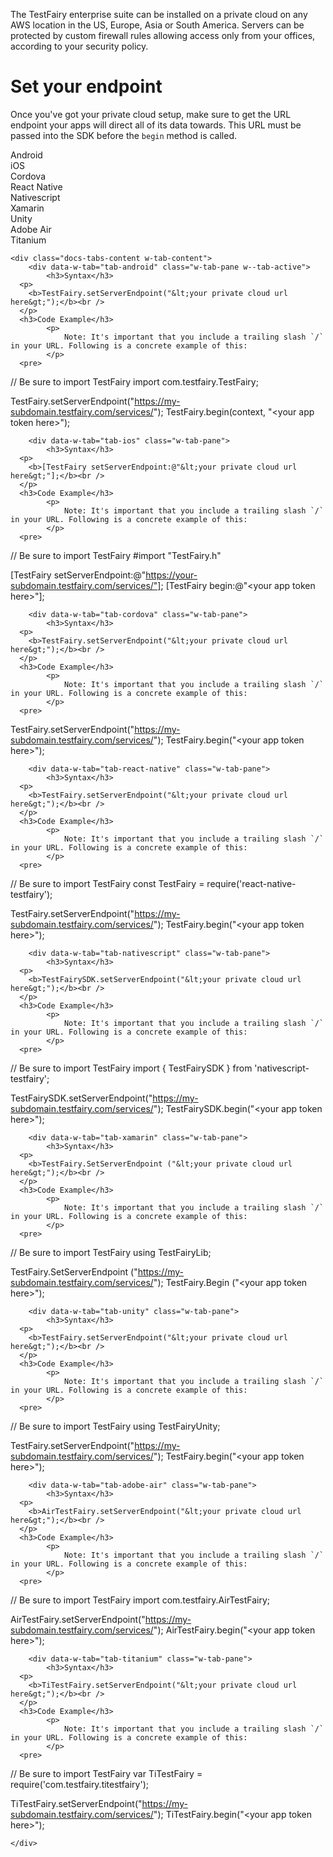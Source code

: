 The TestFairy enterprise suite can be installed on a private cloud on any AWS location in the US, Europe, Asia or South America. Servers can be protected by custom firewall rules allowing access only from your offices, according to your security policy.

# Set your endpoint

Once you've got your private cloud setup, make sure to get the URL endpoint your apps will direct all of its data towards. This URL must be passed into the SDK before the `begin` method is called.

<div data-duration-in="300" data-duration-out="100" class="docs-tabs w-tabs">
	<div class="docs-tabs-menu w-tab-menu" style="flex-wrap: wrap;">
		<a data-w-tab="tab-android" class="docs-tab w-inline-block w-tab-link w--current" style="margin: 2px;">
			<div>Android</div>
		</a>
		<a data-w-tab="tab-ios" class="docs-tab w-inline-block w-tab-link" style="margin: 2px;">
			<div>iOS</div>
		</a>
		<a data-w-tab="tab-cordova" class="docs-tab w-inline-block w-tab-link" style="margin: 2px;">
			<div>Cordova</div>
		</a>
		<a data-w-tab="tab-react-native" class="docs-tab w-inline-block w-tab-link" style="margin: 2px;">
			<div>React Native</div>
		</a>
		<a data-w-tab="tab-nativescript" class="docs-tab w-inline-block w-tab-link" style="margin: 2px;">
			<div>Nativescript</div>
		</a>
		<a data-w-tab="tab-xamarin" class="docs-tab w-inline-block w-tab-link" style="margin: 2px;">
			<div>Xamarin</div>
		</a>
		<a data-w-tab="tab-unity" class="docs-tab w-inline-block w-tab-link" style="margin: 2px;">
			<div>Unity</div>
		</a>
		<a data-w-tab="tab-adobe-air" class="docs-tab w-inline-block w-tab-link" style="margin: 2px;">
			<div>Adobe Air</div>
		</a>
		<a data-w-tab="tab-titanium" class="docs-tab w-inline-block w-tab-link" style="margin: 2px;">
			<div>Titanium</div>
		</a>
	</div>

	<div class="docs-tabs-content w-tab-content">
		<div data-w-tab="tab-android" class="w-tab-pane w--tab-active">
			<h3>Syntax</h3>
      <p>
        <b>TestFairy.setServerEndpoint("&lt;your private cloud url here&gt;");</b><br />
      </p>
      <h3>Code Example</h3>
			<p>
				Note: It's important that you include a trailing slash `/` in your URL. Following is a concrete example of this:
			</p>
      <pre>
// Be sure to import TestFairy
import com.testfairy.TestFairy;

TestFairy.setServerEndpoint("https://my-subdomain.testfairy.com/services/");
TestFairy.begin(context, "&lt;your app token here&gt;");
      </pre>
		</div>

		<div data-w-tab="tab-ios" class="w-tab-pane">
			<h3>Syntax</h3>
      <p>
        <b>[TestFairy setServerEndpoint:@"&lt;your private cloud url here&gt;"];</b><br />
      </p>
      <h3>Code Example</h3>
			<p>
				Note: It's important that you include a trailing slash `/` in your URL. Following is a concrete example of this:
			</p>
      <pre>
// Be sure to import TestFairy
#import "TestFairy.h"

[TestFairy setServerEndpoint:@"https://your-subdomain.testfairy.com/services/"];
[TestFairy begin:@"&lt;your app token here&gt;"];
      </pre>
		</div>

		<div data-w-tab="tab-cordova" class="w-tab-pane">
			<h3>Syntax</h3>
      <p>
        <b>TestFairy.setServerEndpoint("&lt;your private cloud url here&gt;");</b><br />
      </p>
      <h3>Code Example</h3>
			<p>
				Note: It's important that you include a trailing slash `/` in your URL. Following is a concrete example of this:
			</p>
      <pre>
TestFairy.setServerEndpoint("https://my-subdomain.testfairy.com/services/");
TestFairy.begin("&lt;your app token here&gt;");
      </pre>
		</div>

		<div data-w-tab="tab-react-native" class="w-tab-pane">
			<h3>Syntax</h3>
      <p>
        <b>TestFairy.setServerEndpoint("&lt;your private cloud url here&gt;");</b><br />
      </p>
      <h3>Code Example</h3>
			<p>
				Note: It's important that you include a trailing slash `/` in your URL. Following is a concrete example of this:
			</p>
      <pre>
// Be sure to import TestFairy
const TestFairy = require('react-native-testfairy');

TestFairy.setServerEndpoint("https://my-subdomain.testfairy.com/services/");
TestFairy.begin("&lt;your app token here&gt;");
      </pre>
		</div>


		<div data-w-tab="tab-nativescript" class="w-tab-pane">
			<h3>Syntax</h3>
      <p>
        <b>TestFairySDK.setServerEndpoint("&lt;your private cloud url here&gt;");</b><br />
      </p>
      <h3>Code Example</h3>
			<p>
				Note: It's important that you include a trailing slash `/` in your URL. Following is a concrete example of this:
			</p>
      <pre>
// Be sure to import TestFairy
import { TestFairySDK } from 'nativescript-testfairy';

TestFairySDK.setServerEndpoint("https://my-subdomain.testfairy.com/services/");
TestFairySDK.begin("&lt;your app token here&gt;");
      </pre>
		</div>

		<div data-w-tab="tab-xamarin" class="w-tab-pane">
			<h3>Syntax</h3>
      <p>
        <b>TestFairy.SetServerEndpoint ("&lt;your private cloud url here&gt;");</b><br />
      </p>
      <h3>Code Example</h3>
			<p>
				Note: It's important that you include a trailing slash `/` in your URL. Following is a concrete example of this:
			</p>
      <pre>
// Be sure to import TestFairy
using TestFairyLib;

TestFairy.SetServerEndpoint ("https://my-subdomain.testfairy.com/services/");
TestFairy.Begin ("&lt;your app token here&gt;");
      </pre>
		</div>

		<div data-w-tab="tab-unity" class="w-tab-pane">
			<h3>Syntax</h3>
      <p>
        <b>TestFairy.setServerEndpoint("&lt;your private cloud url here&gt;");</b><br />
      </p>
      <h3>Code Example</h3>
			<p>
				Note: It's important that you include a trailing slash `/` in your URL. Following is a concrete example of this:
			</p>
      <pre>
// Be sure to import TestFairy
using TestFairyUnity;

TestFairy.setServerEndpoint("https://my-subdomain.testfairy.com/services/");
TestFairy.begin("&lt;your app token here&gt;");
      </pre>
		</div>

		<div data-w-tab="tab-adobe-air" class="w-tab-pane">
			<h3>Syntax</h3>
      <p>
        <b>AirTestFairy.setServerEndpoint("&lt;your private cloud url here&gt;");</b><br />
      </p>
      <h3>Code Example</h3>
			<p>
				Note: It's important that you include a trailing slash `/` in your URL. Following is a concrete example of this:
			</p>
      <pre>
// Be sure to import TestFairy
import com.testfairy.AirTestFairy;

AirTestFairy.setServerEndpoint("https://my-subdomain.testfairy.com/services/");
AirTestFairy.begin("&lt;your app token here&gt;");
      </pre>
		</div>

		<div data-w-tab="tab-titanium" class="w-tab-pane">
			<h3>Syntax</h3>
      <p>
        <b>TiTestFairy.setServerEndpoint("&lt;your private cloud url here&gt;");</b><br />
      </p>
      <h3>Code Example</h3>
			<p>
				Note: It's important that you include a trailing slash `/` in your URL. Following is a concrete example of this:
			</p>
      <pre>
// Be sure to import TestFairy
var TiTestFairy = require('com.testfairy.titestfairy');

TiTestFairy.setServerEndpoint("https://my-subdomain.testfairy.com/services/");
TiTestFairy.begin("&lt;your app token here&gt;");
      </pre>
		</div>

	</div>
</div>
